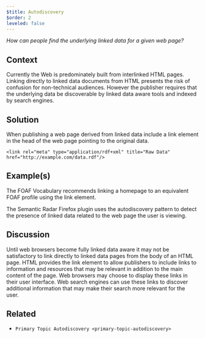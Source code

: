 ```yaml
---
$title: Autodiscovery
$order: 2
leveled: false
---
```


*How can people find the underlying linked data for a given web page?*

## Context

Currently the Web is predominately built from interlinked HTML pages. Linking directly to linked data documents from HTML presents the risk of confusion for non-technical audiences. However the publisher requires that the underlying data be discoverable by linked data aware tools and indexed by search engines.

## Solution

When publishing a web page derived from linked data include a link element in the head of the web page pointing to the original data.

``<link rel="meta" type="application/rdf+xml" title="Raw Data" href="http://example.com/data.rdf"/>``

## Example(s)

The FOAF Vocabulary recommends linking a homepage to an equivalent FOAF profile using the link element.

The Semantic Radar Firefox plugin uses the autodiscovery pattern to detect the presence of linked data related to the web page the user is viewing.

## Discussion

Until web browsers become fully linked data aware it may not be satisfactory to link directly to linked data pages from the body of an HTML page. HTML provides the link element to allow publishers to include links to information and resources that may be relevant in addition to the main content of the page. Web browsers may choose to display these links in their user interface. Web search engines can use these links to discover additional information that may make their search more relevant for the user.

## Related

-  `Primary Topic Autodiscovery <primary-topic-autodiscovery>`
